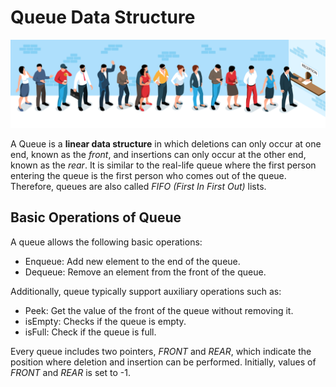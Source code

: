 # Queue Data Structure

![Queue](../../../res/img/isometric-queue.svg)

A Queue is a **linear data structure** in which deletions can only occur at one end, known as the *front*, and insertions can only occur at the other end, known as the *rear*. It is similar to the real-life queue where the first person entering the queue is the first person who comes out of the queue. Therefore, queues are also called *FIFO (First In First Out)* lists.


## Basic Operations of Queue

A queue allows the following basic operations:

 - Enqueue: Add new element to the end of the queue.
 - Dequeue: Remove an element from the front of the queue.

Additionally, queue typically support auxiliary operations such as:

 - Peek: Get the value of the front of the queue without removing it. 
 - isEmpty: Checks if the queue is empty.
 - isFull: Check if the queue is full.

Every queue includes two pointers, *FRONT* and *REAR*, which indicate the position where deletion and insertion can be performed. Initially, values of *FRONT* and *REAR* is set to -1.